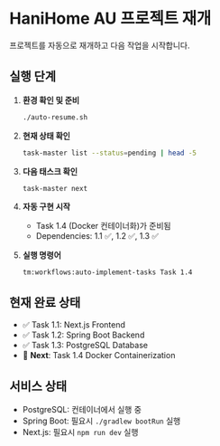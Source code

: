 # HaniHome AU 프로젝트 재개

프로젝트를 자동으로 재개하고 다음 작업을 시작합니다.

## 실행 단계

1. **환경 확인 및 준비**
   ```bash
   ./auto-resume.sh
   ```

2. **현재 상태 확인**
   ```bash
   task-master list --status=pending | head -5
   ```

3. **다음 태스크 확인**
   ```bash
   task-master next
   ```

4. **자동 구현 시작**
   - Task 1.4 (Docker 컨테이너화)가 준비됨
   - Dependencies: 1.1 ✅, 1.2 ✅, 1.3 ✅
   
5. **실행 명령어**
   ```
   tm:workflows:auto-implement-tasks Task 1.4
   ```

## 현재 완료 상태
- ✅ Task 1.1: Next.js Frontend
- ✅ Task 1.2: Spring Boot Backend  
- ✅ Task 1.3: PostgreSQL Database
- 🎯 **Next**: Task 1.4 Docker Containerization

## 서비스 상태
- PostgreSQL: 컨테이너에서 실행 중
- Spring Boot: 필요시 `./gradlew bootRun` 실행
- Next.js: 필요시 `npm run dev` 실행